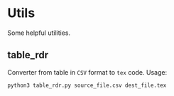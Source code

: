 # Utils
Some helpful utilities.

## table_rdr
Converter from table in ```CSV``` format to ```tex``` code.
Usage:
```
python3 table_rdr.py source_file.csv dest_file.tex
```

